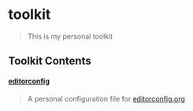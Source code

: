 # toolkit

> This is my personal toolkit

## Toolkit Contents

#### [editorconfig](./packages/editorconfig)

> A personal configuration file for [editorconfig.org](http://editorconfig.org)
